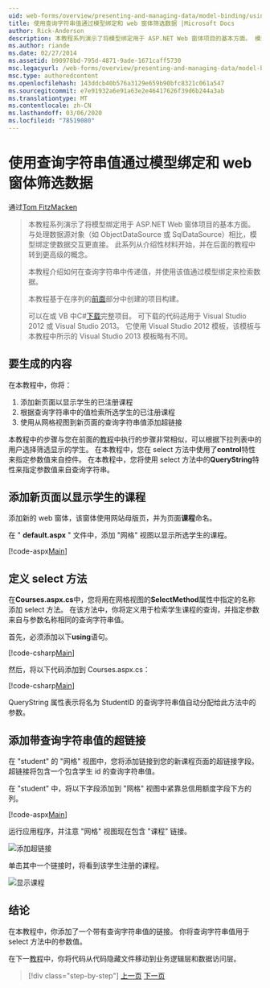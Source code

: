 ```yaml
---
uid: web-forms/overview/presenting-and-managing-data/model-binding/using-query-string-values-to-retrieve-data
title: 使用查询字符串值通过模型绑定和 web 窗体筛选数据 |Microsoft Docs
author: Rick-Anderson
description: 本教程系列演示了将模型绑定用于 ASP.NET Web 窗体项目的基本方面。 模型绑定使数据交互更加直接-。
ms.author: riande
ms.date: 02/27/2014
ms.assetid: b90978bd-795d-4871-9ade-1671caff5730
msc.legacyurl: /web-forms/overview/presenting-and-managing-data/model-binding/using-query-string-values-to-retrieve-data
msc.type: authoredcontent
ms.openlocfilehash: 143ddcb40b576a3129e659b90bfc8321c061a547
ms.sourcegitcommit: e7e91932a6e91a63e2e46417626f39d6b244a3ab
ms.translationtype: MT
ms.contentlocale: zh-CN
ms.lasthandoff: 03/06/2020
ms.locfileid: "78519080"
---
```

# <a name="using-query-string-values-to-filter-data-with-model-binding-and-web-forms"></a>使用查询字符串值通过模型绑定和 web 窗体筛选数据

通过[Tom FitzMacken](https://github.com/tfitzmac)

> 本教程系列演示了将模型绑定用于 ASP.NET Web 窗体项目的基本方面。 与处理数据源对象（如 ObjectDataSource 或 SqlDataSource）相比，模型绑定使数据交互更直接。 此系列从介绍性材料开始，并在后面的教程中转到更高级的概念。
> 
> 本教程介绍如何在查询字符串中传递值，并使用该值通过模型绑定来检索数据。
> 
> 本教程基于在序列的[前面](retrieving-data.md)部分中创建的项目构建。
> 
> 可以在或 VB 中C#[下载](https://go.microsoft.com/fwlink/?LinkId=286116)完整项目。 可下载的代码适用于 Visual Studio 2012 或 Visual Studio 2013。 它使用 Visual Studio 2012 模板，该模板与本教程中所示的 Visual Studio 2013 模板略有不同。

## <a name="what-youll-build"></a>要生成的内容

在本教程中，你将：

1. 添加新页面以显示学生的已注册课程
2. 根据查询字符串中的值检索所选学生的已注册课程
3. 使用从网格视图到新页面的查询字符串值添加超链接

本教程中的步骤与您在前面的[教程](sorting-paging-and-filtering-data.md)中执行的步骤非常相似，可以根据下拉列表中的用户选择筛选显示的学生。 在本教程中，您在 select 方法中使用了**control**特性来指定参数值来自控件。 在本教程中，您将使用 select 方法中的**QueryString**特性来指定参数值来自查询字符串。

## <a name="add-new-page-for-displaying-a-students-courses"></a>添加新页面以显示学生的课程

添加新的 web 窗体，该窗体使用网站母版页，并为页面**课程**命名。

在 " **default.aspx** " 文件中，添加 "网格" 视图以显示所选学生的课程。

[!code-aspx[Main](using-query-string-values-to-retrieve-data/samples/sample1.aspx)]

## <a name="define-the-select-method"></a>定义 select 方法

在**Courses.aspx.cs**中，您将用在网格视图的**SelectMethod**属性中指定的名称添加 select 方法。 在该方法中，你将定义用于检索学生课程的查询，并指定参数来自与参数名称相同的查询字符串值。

首先，必须添加以下**using**语句。

[!code-csharp[Main](using-query-string-values-to-retrieve-data/samples/sample2.cs)]

然后，将以下代码添加到 Courses.aspx.cs：

[!code-csharp[Main](using-query-string-values-to-retrieve-data/samples/sample3.cs)]

QueryString 属性表示将名为 StudentID 的查询字符串值自动分配给此方法中的参数。

## <a name="add-hyperlink-with-query-string-value"></a>添加带查询字符串值的超链接

在 "student" 的 "网格" 视图中，您将添加链接到您的新课程页面的超链接字段。 超链接将包含一个包含学生 id 的查询字符串值。

在 "student" 中，将以下字段添加到 "网格" 视图中紧靠总信用额度字段下方的列。

[!code-aspx[Main](using-query-string-values-to-retrieve-data/samples/sample4.aspx?highlight=7-8)]

运行应用程序，并注意 "网格" 视图现在包含 "课程" 链接。

![添加超链接](using-query-string-values-to-retrieve-data/_static/image1.png)

单击其中一个链接时，将看到该学生注册的课程。

![显示课程](using-query-string-values-to-retrieve-data/_static/image2.png)

## <a name="conclusion"></a>结论

在本教程中，你添加了一个带有查询字符串值的链接。 你将查询字符串值用于 select 方法中的参数值。

在下一[教程](adding-business-logic-layer.md)中，你将代码从代码隐藏文件移动到业务逻辑层和数据访问层。

> [!div class="step-by-step"]
> [上一页](integrating-jquery-ui.md)
> [下一页](adding-business-logic-layer.md)
